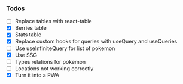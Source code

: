 ### Todos

- [ ] Replace tables with react-table
- [x] Berries table
- [x] Stats table
- [x] Replace custom hooks for queries with useQuery and useQueries
- [ ] Use useInfiniteQuery for list of pokemon
- [x] Use SSG
- [ ] Types relations for pokemon
- [ ] Locations not working correctly
- [x] Turn it into a PWA
